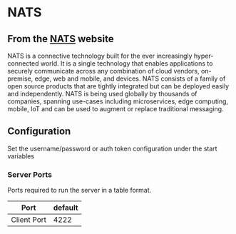 # NATS

## From the [NATS](https://nats.io/) website

NATS is a connective technology built for the ever increasingly hyper-connected world. It is a single technology that enables applications to securely communicate across any combination of cloud vendors, on-premise, edge, web and mobile, and devices. NATS consists of a family of open source products that are tightly integrated but can be deployed easily and independently. NATS is being used globally by thousands of companies, spanning use-cases including microservices, edge computing, mobile, IoT and can be used to augment or replace traditional messaging.

## Configuration

Set the username/password or auth token configuration under the start variables


### Server Ports

Ports required to run the server in a table format.

| Port            | default |
| --------------- | ------- |
| Client Port | 4222    |
